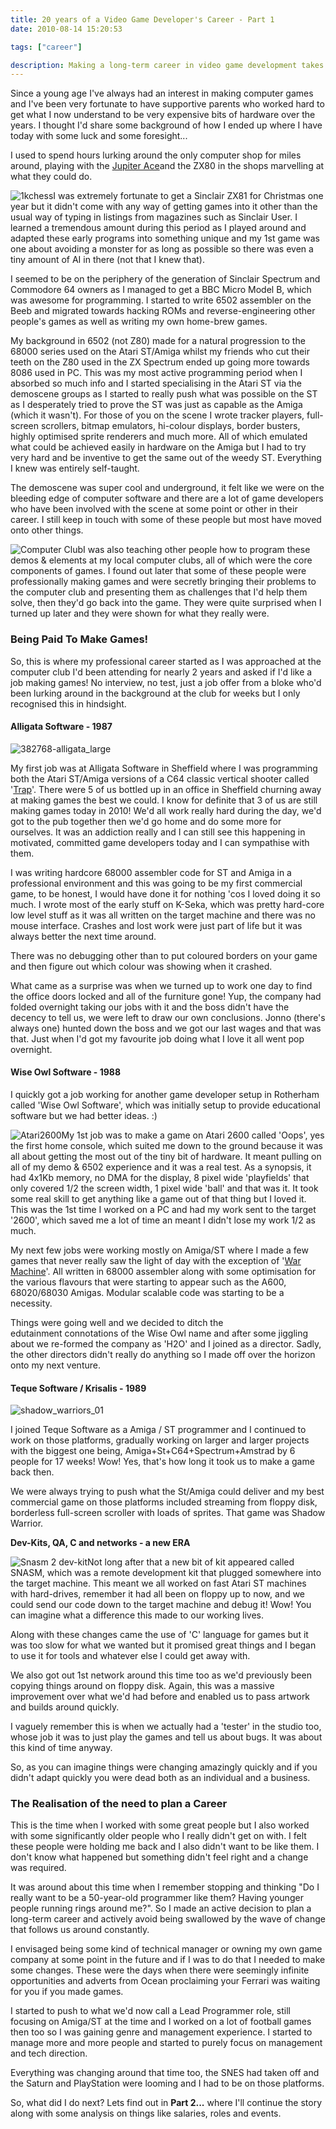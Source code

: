 ```yaml
---
title: 20 years of a Video Game Developer's Career - Part 1
date: 2010-08-14 15:20:53

tags: ["career"]

description: Making a long-term career in video game development takes effort and planning, here's an insight into what I've done so far
---
```


Since a young age I've always had an interest in making computer games
and I've been very fortunate to have supportive parents who worked hard
to get what I now understand to be very expensive bits of hardware over
the years. I thought I'd share some background of how I ended up where I
have today with some luck and some foresight...

I used to spend hours lurking around the only computer shop for miles
around, playing with the [Jupiter
Ace](http://en.wikipedia.org/wiki/Jupiter_Ace)and the ZX80 in the shops marvelling at what they could do.

![](/assets/img/1kchess-300x225.png "1kchess")I was extremely fortunate to
get a Sinclair ZX81 for Christmas one year but it didn't come with any
way of getting games into it other than the usual way of typing in
listings from magazines such as Sinclair User. I learned a tremendous
amount during this period as I played around and adapted these early
programs into something unique and my 1st game was one about avoiding a
monster for as long as possible so there was even a tiny amount of AI in
there (not that I knew that).

I seemed to be on the periphery of the generation of Sinclair Spectrum
and Commodore 64 owners as I managed to get a BBC Micro Model B, which
was awesome for programming. I started to write 6502 assembler on the
Beeb and migrated towards hacking ROMs and reverse-engineering other
people's games as well as writing my own home-brew games.

My background in 6502 (not Z80) made for a natural progression to the
68000 series used on the Atari ST/Amiga whilst my friends who cut their
teeth on the Z80 used in the ZX Spectrum ended up going more towards
8086 used in PC. This was my most active programming period when I
absorbed so much info and I started specialising in the Atari ST via the
demoscene groups as I started to really push what was possible on the ST
as I desperately tried to prove the ST was just as capable as the Amiga
(which it wasn't). For those of you on the scene I wrote tracker
players, full-screen scrollers, bitmap emulators, hi-colour displays,
border busters, highly optimised sprite renderers and much more.
All of which emulated what could be achieved easily in hardware on the
Amiga but I had to try very hard and be inventive to get the same out of
the weedy ST. Everything I knew was entirely self-taught.

The demoscene was super cool and underground, it felt like we were on
the bleeding edge of computer software and there are a lot of game
developers who have been involved with the scene at some point or other
in their career. I still keep in touch with some of these people but
most have moved onto other things.

![](/assets/img/11-netracer-800x600-300x225.jpg "Computer Club")I was also
teaching other people how to program these demos & elements at my local
computer clubs, all of which were the core components of games. I found
out later that some of these people were professionally making games and
were secretly bringing their problems to the computer club and
presenting them as challenges that I'd help them solve, then they'd go
back into the game. They were quite surprised when I turned up later and
they were shown for what they really were.

### Being Paid To Make Games!

So, this is where my professional career started as I was approached at
the computer club I'd been attending for nearly 2 years and asked if I'd
like a job making games! No interview, no test, just a job offer from a
bloke who'd been lurking around in the background at the club for weeks
but I only recognised this in hindsight.

#### Alligata Software - 1987

![](/assets/img/382768-alligata_large.png "382768-alligata_large")

My first job was at Alligata Software in Sheffield where I was
programming both the Atari ST/Amiga versions of a C64 classic vertical
shooter called '[Trap](%20http://su.pr/2HjQpP)'. There were 5 of us bottled up in an office in Sheffield churning away at making games the best we could. I know for definite that 3 of us are still making games today in 2010! We'd all work really hard during the day, we'd got to the pub together then we'd go home and do some more for ourselves. It was an addiction really and I can still see this happening in motivated, committed game developers today and I can sympathise with them.

I was writing hardcore 68000 assembler code for ST and Amiga in a
professional environment and this was going to be my first commercial
game, to be honest, I would have done it for nothing 'cos I loved doing
it so much. I wrote most of the early stuff on K-Seka, which was pretty
hard-core low level stuff as it was all written on the target machine
and there was no mouse interface. Crashes and lost work were just part
of life but it was always better the next time around.

There was no debugging other than to put coloured borders on your game
and then figure out which colour was showing when it crashed.

What came as a surprise was when we turned up to work one day to find
the office doors locked and all of the furniture gone! Yup, the company
had folded overnight taking our jobs with it and the boss didn't have
the decency to tell us, we were left to draw our own conclusions. Jonno
(there's always one) hunted down the boss and we got our last wages and
that was that. Just when I'd got my favourite job doing what I love it
all went pop overnight.

#### Wise Owl Software - 1988

I quickly got a job working for another game developer setup in
Rotherham called 'Wise Owl Software', which was initially setup to
provide educational software but we had better ideas. :)

![](/assets/img/Atari2600-290x300.jpg "Atari2600")My 1st job was to make a
game on Atari 2600 called 'Oops', yes the first home console, which
suited me down to the ground because it was all about getting the most
out of the tiny bit of hardware. It meant pulling on all of my demo &
6502 experience and it was a real test. As a synopsis, it had 4x1Kb
memory, no DMA for the display, 8 pixel wide 'playfields' that only
covered 1/2 the screen width, 1 pixel wide 'ball' and that was it. It
took some real skill to get anything like a game out of that thing but I
loved it. This was the 1st time I worked on a PC and had my work sent to
the target '2600', which saved me a lot of time an meant I didn't lose
my work 1/2 as much.

My next few jobs were working mostly on Amiga/ST where I made a few
games that never really saw the light of day with the exception of '[War
Machine](http://www.lemonamiga.com/?game_id=2581)'. All written in 68000 assembler along with some optimisation for the various flavours that were starting to appear such as the A600, 68020/68030 Amigas. Modular scalable code was starting to be a necessity.

Things were going well and we decided to ditch the
edutainment connotations of the Wise Owl name and after some jiggling
about we re-formed the company as 'H2O' and I joined as a director.
Sadly, the other directors didn't really do anything so I made off over
the horizon onto my next venture.

#### Teque Software / Krisalis - 1989

<div class="right-col">

![](/assets/img/shadow_warriors_01-207x300.jpg "shadow_warriors_01")

</div>

I joined Teque Software as a Amiga / ST programmer and I continued to
work on those platforms, gradually working on larger and larger projects
with the biggest one being, Amiga+St+C64+Spectrum+Amstrad by 6 people
for 17 weeks! Wow! Yes, that's how long it took us to make a game back
then.

We were always trying to push what the St/Amiga could deliver and my
best commercial game on those platforms included streaming from floppy
disk, borderless full-screen scroller with loads of sprites. That game
was Shadow Warrior.

**Dev-Kits, QA, C and networks - a new ERA**

![](/assets/img/snasm2kit-300x265.png "Snasm 2 dev-kit")Not long after that a
new bit of kit appeared called SNASM, which was a remote development kit
that plugged somewhere into the target machine. This meant we all worked
on fast Atari ST machines with hard-drives, remember it had all been on
floppy up to now, and we could send our code down to the target machine
and debug it! Wow! You can imagine what a difference this made to our
working lives.

Along with these changes came the use of 'C' language for games but it
was too slow for what we wanted but it promised great things and I began
to use it for tools and whatever else I could get away with.

We also got out 1st network around this time too as we'd previously been
copying things around on floppy disk. Again, this was a massive
improvement over what we'd had before and enabled us to pass artwork and
builds around quickly.

I vaguely remember this is when we actually had a 'tester' in the studio
too, whose job it was to just play the games and tell us about bugs. It
was about this kind of time anyway.

So, as you can imagine things were changing amazingly quickly and if you
didn't adapt quickly you were dead both as an individual and a business.

### The Realisation of the need to plan a Career

This is the time when I worked with some great people but I also worked
with some significantly older people who I really didn't get on with. I
felt these people were holding me back and I also didn't want to be like
them. I don't know what happened but something didn't feel right and a
change was required.

It was around about this time when I remember stopping and thinking "Do
I really want to be a 50-year-old programmer like them? Having younger
people running rings around me?". So I made an active decision to plan a
long-term career and actively avoid being swallowed by the wave of
change that follows us around constantly.

I envisaged being some kind of technical manager or owning my own game
company at some point in the future and if I was to do that I needed to
make some changes. These were the days when there were seemingly
infinite opportunities and adverts from Ocean proclaiming your Ferrari
was waiting for you if you made games.

I started to push to what we'd now call a Lead Programmer role, still
focusing on Amiga/ST at the time and I worked on a lot of football games
then too so I was gaining genre and management experience. I started to
manage more and more people and started to purely focus on management
and tech direction.

Everything was changing around that time too, the SNES had taken off and
the Saturn and PlayStation were looming and I had to be on those
platforms.

So, what did I do next? Lets find out in **Part 2...** where I'll
continue the story along with some analysis on things like salaries,
roles and events.

